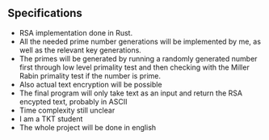 ## Specifications

- RSA implementation done in Rust.
- All the needed prime number generations will be implemented by me, as well as the relevant key generations.
- The primes will be generated by running a randomly generated number first through low level primality test and then checking with the Miller Rabin primality test if the number is prime.
- Also actual text encryption will be possible
- The final program will only take text as an input and return the RSA encypted text, probably in ASCII
- Time complexity still unclear
- I am a TKT student
- The whole project will be done in english
